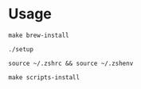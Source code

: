 # Usage

```
make brew-install 
```

```
./setup
```

```
source ~/.zshrc && source ~/.zshenv
```

```
make scripts-install 
```

